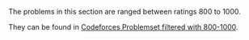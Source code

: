 The problems in this section are ranged between ratings 800 to 1000.

They can be found in [Codeforces Problemset filtered with 800-1000](https://codeforces.com/problemset?tags=800-1000).